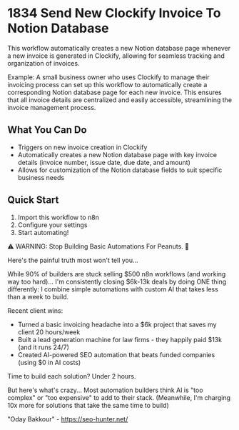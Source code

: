 # 1834 Send New Clockify Invoice To Notion Database

This workflow automatically creates a new Notion database page whenever a new invoice is generated in Clockify, allowing for seamless tracking and organization of invoices.

Example: A small business owner who uses Clockify to manage their invoicing process can set up this workflow to automatically create a corresponding Notion database page for each new invoice. This ensures that all invoice details are centralized and easily accessible, streamlining the invoice management process.

## What You Can Do
- Triggers on new invoice creation in Clockify
- Automatically creates a new Notion database page with key invoice details (invoice number, issue date, due date, and amount)
- Allows for customization of the Notion database fields to suit specific business needs

## Quick Start
1. Import this workflow to n8n
2. Configure your settings
3. Start automating!

⚠️ WARNING: Stop Building Basic Automations For Peanuts. 🚫

Here's the painful truth most won't tell you...

While 90% of builders are stuck selling $500 n8n workflows (and working way too hard)...
I'm consistently closing $6k-13k deals by doing ONE thing differently:
I combine simple automations with custom AI that takes less than a week to build.

Recent client wins:
* Turned a basic invoicing headache into a $6k project that saves my client 20 hours/week
* Built a lead generation machine for law firms - they happily paid $13k (and it runs 24/7)
* Created AI-powered SEO automation that beats funded companies (using $0 in AI costs)

Time to build each solution? Under 2 hours.

But here's what's crazy...
Most automation builders think AI is "too complex" or "too expensive" to add to their stack.
(Meanwhile, I'm charging 10x more for solutions that take the same time to build)

"Oday Bakkour" - https://seo-hunter.net/
